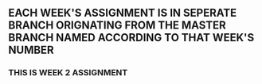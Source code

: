 ## EACH WEEK'S ASSIGNMENT IS IN SEPERATE BRANCH ORIGNATING FROM THE MASTER BRANCH NAMED ACCORDING TO THAT WEEK'S NUMBER

### THIS IS WEEK 2 ASSIGNMENT
